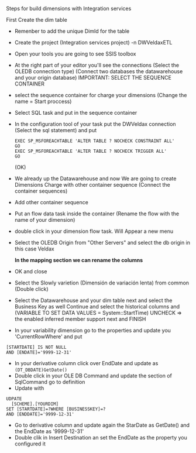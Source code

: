 Steps for build dimensions with Integration services

First Create the dim table
* Remenber to add the unique DimId for the table
* Create the project (Integration services project) -n DWVeldaxETL
* Open your tools you are going to see SSIS toolbox
* At the right part of your editor you'll see the connections
  (Select the OLEDB connection type)
  (Connect two databases the datawarehouse and your origin database)
IMPORTANT: SELECT THE SEQUENCE CONTAINER

* select the sequence container for charge your dimensions
 (Change the name = Start proccess)
* Select SQL task and put in the sequence container
* In the configuration tool of your task put the DWVeldax connection
  (Select the sql statement) and put
  
  ```
  EXEC SP_MSFOREACHTABLE 'ALTER TABLE ? NOCHECK CONSTRAINT ALL'
  GO
  EXEC SP_MSFOREACHTABLE 'ALTER TABLE ? NOCHECK TRIGGER ALL'
  GO
  ```
  (OK)
* We already up the Datawarehouse and now We are going to create
Dimensions Charge with other container sequence
 (Connect the container sequences)

* Add other container sequence
* Put an flow data task inside the container
  (Rename the flow with the name of your dimension)
* double click in your dimension flow task. Will Appear a new menu
* Select the OLEDB Origin from "Other Servers"
  and select the db origin in this case Veldax
  
  **In the mapping section we can rename the columns**
* OK and close
* Select the Slowly varietion (Dimensión de variación lenta) from common
 (Double click)
* Select the Datawarehouse and your dim table next and
select the Business Key as well Continue and 
select the historical columns and 
(VARIABLE TO SET DATA VALUES = System::StartTime) 
UNCHECK => the enabled inferred member support
next and FINISH
* In your variability dimension go to the properties
and update you 'CurrentRowWhere' and put 

```
[STARTDATE] IS NOT NULL 
AND [ENDATE]='9999-12-31'
```
* In your derivative column click over EndDate and update 
as ```(DT_DBDATE)GetDate()```
* Double click in your OLE DB Command
and update the section of SqlCommand go to definition
* Update with

```
UDPATE 
  [SCHEME].[YOURDIM] 
SET [STARTDATE]=?WHERE [BUSINESSKEY]=?
AND [ENDDATE]='9999-12-31'
```
* Go to derivative column 
and update again the StarDate as GetDate() and the EndDate as
'9999-12-31'
* Double clik in Insert Destination an set the EndDate as 
the property you configured it

